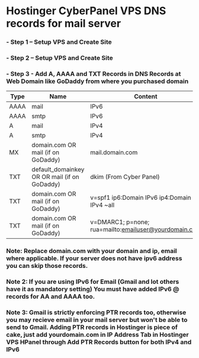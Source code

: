 # **Hostinger CyberPanel VPS DNS records for mail server**  

### **- Step 1 – Setup VPS and Create Site**  
### **- Step 2 – Setup VPS and Create Site**  
### **- Step 3 - Add A, AAAA and TXT Records in DNS Records at Web Domain like GoDaddy from where you purchased domain**   

| Type  | Name | Content | TTL  |
| ----- | ---- | ------- | ---- |
| AAAA  | mail | IPv6 | Auto   |
| AAAA  | smtp | IPv6 | Auto  |
| A  | mail | IPv4 | Auto   |
| A  | smtp | IPv4 | Auto  |
| MX  | domain.com OR mail (if on GoDaddy) | mail.domain.com | 0  |
| TXT  | default_domainkey OR OR mail (if on GoDaddy) | dkim (From Cyber Panel)  |   |
| TXT  | domain.com OR mail (if on GoDaddy) | v=spf1 ip6:Domain IPv6 ip4:Domain IPv4 ~all  |   |
| TXT  | domain.com OR mail (if on GoDaddy) | v=DMARC1; p=none; rua=mailto:emailuser@yourdomain.com  |   |  

### **Note: Replace domain.com with your domain and ip, email where applicable. If your server does not have ipv6 address you can skip those records.** 

### **Note 2: If you are using IPv6 for Email (Gmail and lot others have it as mandatory setting) You must have added IPv6 @ records for AA and AAAA too.**  

### **Note 3: Gmail is strictly enforcing PTR records too, otherwise you may recieve email in your mail server but won't be able to send to Gmail. Adding PTR records in Hostinger is piece of cake, just add yourdomain.com in IP Address Tab in Hostinger VPS HPanel through Add PTR Records button for both IPv4 and IPv6**  